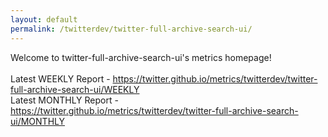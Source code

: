```yaml
---
layout: default
permalink: /twitterdev/twitter-full-archive-search-ui/
---
```

Welcome to twitter-full-archive-search-ui's metrics homepage!
<br><br>
Latest WEEKLY Report - <a href="https://twitter.github.io/metrics/twitterdev/twitter-full-archive-search-ui/WEEKLY">https://twitter.github.io/metrics/twitterdev/twitter-full-archive-search-ui/WEEKLY</a>
<br>
Latest MONTHLY Report - <a href="https://twitter.github.io/metrics/twitterdev/twitter-full-archive-search-ui/MONTHLY">https://twitter.github.io/metrics/twitterdev/twitter-full-archive-search-ui/MONTHLY</a>
<br>
